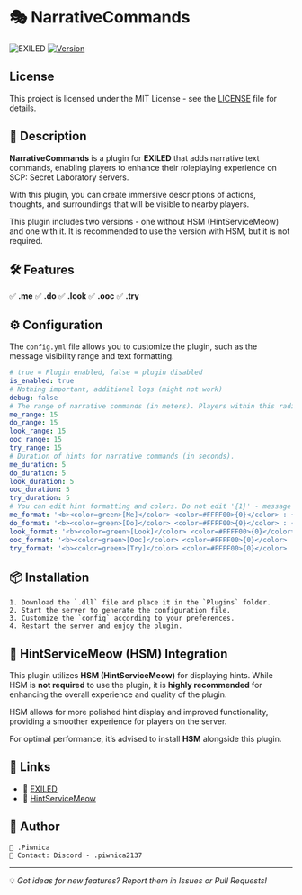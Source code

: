 # 🎭 NarrativeCommands

![EXILED](https://img.shields.io/badge/EXILED-Supported-green?style=for-the-badge)
[![Version](https://img.shields.io/github/v/release/PiwnicaUwU/RPCommands?style=for-the-badge)](https://github.com/PiwnicaUwU/RPCommands/releases/latest)
## License
This project is licensed under the MIT License - see the [LICENSE](LICENSE) file for details.

## 📜 Description
**NarrativeCommands** is a plugin for **EXILED** that adds narrative text commands, enabling players to enhance their roleplaying experience on SCP: Secret Laboratory servers.

With this plugin, you can create immersive descriptions of actions, thoughts, and surroundings that will be visible to nearby players.

This plugin includes two versions - one without HSM (HintServiceMeow) and one with it. It is recommended to use the version with HSM, but it is not required.

## 🛠️ Features
✅ **.me**
✅ **.do**
✅ **.look**
✅ **.ooc** 
✅ **.try**

## ⚙️ Configuration
The `config.yml` file allows you to customize the plugin, such as the message visibility range and text formatting.

```yaml
# true = Plugin enabled, false = plugin disabled
is_enabled: true
# Nothing important, additional logs (might not work)
debug: false
# The range of narrative commands (in meters). Players within this radius will receive messages related to the given command.
me_range: 15
do_range: 15
look_range: 15
ooc_range: 15
try_range: 15
# Duration of hints for narrative commands (in seconds).
me_duration: 5
do_duration: 5
look_duration: 5
ooc_duration: 5
try_duration: 5
# You can edit hint formatting and colors. Do not edit '{1}' - message or '{0}' - player, otherwise the plugin will break!
me_format: '<b><color=green>[Me]</color> <color=#FFFF00>{0}</color> : {1}</b></size></align>'
do_format: '<b><color=green>[Do]</color> <color=#FFFF00>{0}</color> : {1}</b></size></align>'
look_format: '<b><color=green>[Look]</color> <color=#FFFF00>{0}</color> : {1}</b></size></align>'
ooc_format: '<b><color=green>[Ooc]</color> <color=#FFFF00>{0}</color> : {1}</b></size></align>'
try_format: '<b><color=green>[Try]</color> <color=#FFFF00>{0}</color> : tried to {1} and {2} did it!</b></size></align>'
```

## 📦 Installation
```plaintext
1. Download the `.dll` file and place it in the `Plugins` folder.
2. Start the server to generate the configuration file.
3. Customize the `config` according to your preferences.
4. Restart the server and enjoy the plugin.
```

## 🐾 HintServiceMeow (HSM) Integration
This plugin utilizes **HSM (HintServiceMeow)** for displaying hints. While HSM is **not required** to use the plugin, it is **highly recommended** for enhancing the overall experience and quality of the plugin.

HSM allows for more polished hint display and improved functionality, providing a smoother experience for players on the server.

For optimal performance, it’s advised to install **HSM** alongside this plugin.

## 🔗 Links
- 📖 [EXILED](https://github.com/ExMod-Team/EXILED)
- 🐾 [HintServiceMeow](https://github.com/MeowServer/HintServiceMeow)


## 👥 Author
```plaintext
👤 .Piwnica  
📧 Contact: Discord - .piwnica2137
```

---

💡 *Got ideas for new features? Report them in Issues or Pull Requests!*
